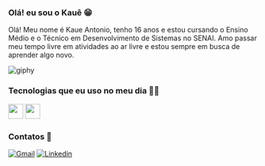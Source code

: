 ### Olá! eu sou o Kauê 😁
Olá! Meu nome é Kaue Antonio, tenho 16 anos e estou cursando o Ensino Médio e o Técnico em Desenvolvimento de Sistemas no SENAI. Amo passar meu tempo livre em atividades ao ar livre e estou sempre em busca de aprender algo novo.

![giphy](https://github.com/user-attachments/assets/5f7e5656-e7ac-43ed-a447-064a21540d32)

### Tecnologias que eu uso no meu dia 👨‍💻
<div style="display: inline_block">
  <img  height="30" windth="30" src="https://img.shields.io/badge/C%2B%2B-00599C?style=for-the-badge&logo=c%2B%2B&logoColor=white" />
  <img  height="30" windth="30" src="https://img.shields.io/badge/HTML-239120?style=for-the-badge&logo=html5&logoColor=white" />


### Contatos 📱
[![Gmail](https://img.shields.io/badge/Gmail-D14836?style=for-the-badge&logo=gmail&logoColor=white)](mailto:kaue.a.santos@aluno.senai.br) [![Linkedin](https://img.shields.io/badge/LinkedIn-0077B5?style=for-the-badge&logo=linkedin&logoColor=dracula)](www.linkedin.com/in/eukaueantonio)
